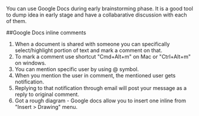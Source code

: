 You can use Google Docs during early brainstorming phase. It is a good tool to dump idea in early stage and have a collabarative discussion with each of them.

##Google Docs inline comments

1. When a document is shared with someone you can specifically select/highlight portion of text and mark a comment on that.
2. To mark a comment use shortcut "Cmd+Alt+m" on Mac or "Ctrl+Alt+m" on windows.
3. You can mention specific user by using @ symbol.
4. When you mention the user in comment, the mentioned user gets notification.
5. Replying to that notification through email will post your message as a reply to original comment.
6. Got a rough diagram - Google docs allow you to insert one inline from "Insert > Drawing" menu.
